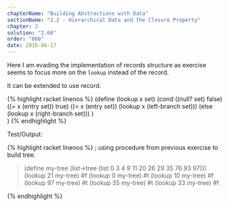 ```yaml
---
chapterName: "Building Abstractions with Data"
sectionName: "2.2 - Hierarchical Data and the Closure Property"
chapter: 2
solution: "2.66"
order: "066"
date: 2016-06-17
---
```


Here I am evading the implementation of records structure as exercise seems to focus more on the `lookup` instead of the record.

It can be extended to use record.

{% highlight racket linenos %}
(define (lookup x set)
  (cond ((null? set) false)
        ((= x (entry set)) true)
        ((< x (entry set))
            (lookup x (left-branch set)))
        (else
            (lookup x (right-branch set)))
  )      
)
{% endhighlight %}

Test/Output:

{% highlight racket linenos %}
; using procedure from previous exercise to build tree.
> (define my-tree (list->tree (list 0 3 4 9 11 20 26 29 35 76 93 97)))
> (lookup 21 my-tree)
#f
> (lookup 0 my-tree)
#t
>  (lookup 10 my-tree)
#f
>  (lookup 97 my-tree)
#t
>  (lookup 35 my-tree)
#t
>  (lookup 33 my-tree)
#f
> 
{% endhighlight %}
